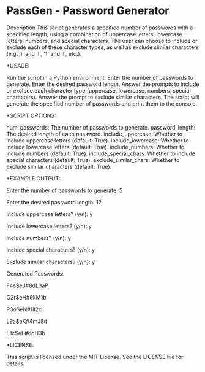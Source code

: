 # PassGen - Password Generator
Description
This script generates a specified number of passwords with a specified length, using a combination of uppercase letters, lowercase letters, numbers, and special characters. The user can choose to include or exclude each of these character types, as well as exclude similar characters (e.g. 'i' and 'I', '1' and 'l', etc.).

*USAGE:

Run the script in a Python environment.
Enter the number of passwords to generate.
Enter the desired password length.
Answer the prompts to include or exclude each character type (uppercase, lowercase, numbers, special characters).
Answer the prompt to exclude similar characters.
The script will generate the specified number of passwords and print them to the console.

*SCRIPT OPTIONS: 

num_passwords: The number of passwords to generate.
password_length: The desired length of each password.
include_uppercase: Whether to include uppercase letters (default: True).
include_lowercase: Whether to include lowercase letters (default: True).
include_numbers: Whether to include numbers (default: True).
include_special_chars: Whether to include special characters (default: True).
exclude_similar_chars: Whether to exclude similar characters (default: True).

*EXAMPLE OUTPUT: 

Enter the number of passwords to generate: 5

Enter the desired password length: 12

Include uppercase letters? (y/n): y

Include lowercase letters? (y/n): y

Include numbers? (y/n): y

Include special characters? (y/n): y

Exclude similar characters? (y/n): y

Generated Passwords:

F4s$eJ#8dL3aP

G2r$eH#9kM1b

P3o$eN#1lI2c

L9a$eK#4mJ8d

E1c$eF#6gH3b



*LICENSE: 

This script is licensed under the MIT License. See the LICENSE file for details.
